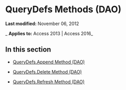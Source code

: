 
# QueryDefs Methods (DAO)

 **Last modified:** November 06, 2012

 _ **Applies to:** Access 2013 | Access 2016_

## In this section


- [QueryDefs.Append Method (DAO)](9b62a26b-3b7c-6d26-7707-177b00a23178.md)
    
- [QueryDefs.Delete Method (DAO)](a93a93d9-7b5e-c8be-588e-37addb076025.md)
    
- [QueryDefs.Refresh Method (DAO)](4379a02a-cc92-7cc5-969d-7102b5356e88.md)
    
